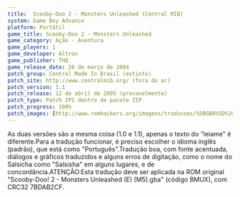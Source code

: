 ```yaml
---
title:  Scooby-Doo 2 - Monsters Unleashed (Central MIB)
system: Game Boy Advance
platform: Portátil
game_title: Scooby-Doo 2 - Monsters Unleashed
game_category: Ação - Aventura
game_players: 1
game_developer: Altron
game_publisher: THQ
game_release_date: 26 de março de 2004
patch_group: Central Made In Brasil (extinto)
patch_site: http://www.centralmib.org/ (fora do ar)
patch_version: 1.1
patch_release: 12 de abril de 2005 (provavelmente)
patch_type: Patch IPS dentro de pacote ZIP
patch_progress: 100%
patch_images: [http://www.romhackers.org/imagens/traducoes/%5BGBA%5D%20Scooby-Doo%202%20-%20Monsters%20Unleashed%20-%20Central%20MIB%20-%201.png,http://www.romhackers.org/imagens/traducoes/%5BGBA%5D%20Scooby-Doo%202%20-%20Monsters%20Unleashed%20-%20Central%20MIB%20-%202.png,http://www.romhackers.org/imagens/traducoes/%5BGBA%5D%20Scooby-Doo%202%20-%20Monsters%20Unleashed%20-%20Central%20MIB%20-%203.png]
---
```

As duas versões são a mesma coisa (1.0 e 1.1), apenas o texto do "leiame" é diferente.Para a tradução funcionar, é preciso escolher o idioma inglês (padrão), que está como "Português".Tradução boa, com fonte acentuada, diálogos e gráficos traduzidos e alguns erros de digitação, como o nome do Salsicha como "Salsisha" em alguns lugares, e de concordância.ATENÇÃO:Esta tradução deve ser aplicada na ROM original "Scooby-Doo! 2 - Monsters Unleashed (E) (M5).gba" (código BMUX), com CRC32 7BDAB2CF.
